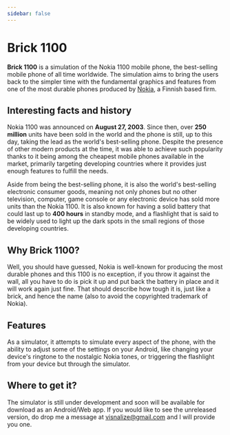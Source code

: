 ```yaml
---
sidebar: false
---
```


# Brick 1100

<social-share />

**Brick 1100** is a simulation of the Nokia 1100 mobile phone, the best-selling mobile phone of all time worldwide. The simulation aims to bring the users back to the simpler time with the fundamental graphics and features from one of the most durable phones produced by [Nokia](https://en.wikipedia.org/wiki/Nokia), a Finnish based firm.

## Interesting facts and history

Nokia 1100 was announced on **August 27, 2003**. Since then, over **250 million** units have been sold in the world and the phone is still, up to this day, taking the lead as the world's best-selling phone. Despite the presence of other modern products at the time, it was able to achieve such popularity thanks to it being among the cheapest mobile phones available in the market, primarily targeting developing countries where it provides just enough features to fulfill the needs.

Aside from being the best-selling phone, it is also the world's best-selling electronic consumer goods, meaning not only phones but no other television, computer, game console or any electronic device has sold more units than the Nokia 1100. It is also known for having a solid battery that could last up to **400 hours** in standby mode, and a flashlight that is said to be widely used to light up the dark spots in the small regions of those developing countries.

## Why Brick 1100?

Well, you should have guessed, Nokia is well-known for producing the most durable phones and this 1100 is no exception, if you throw it against the wall, all you have to do is pick it up and put back the battery in place and it will work again just fine. That should describe how tough it is, just like a brick, and hence the name (also to avoid the copyrighted trademark of Nokia).

## Features

As a simulator, it attempts to simulate every aspect of the phone, with the ability to adjust some of the settings on your Android, like changing your device's ringtone to the nostalgic Nokia tones, or triggering the flashlight from your device but through the simulator.

## Where to get it?

The simulator is still under development and soon will be available for download as an Android/Web app. If you would like to see the unreleased version, do drop me a message at [visnalize@gmail.com](mailto:visnalize@gmail.com) and I will provide you one.

<google-ads />

<comment-section />
